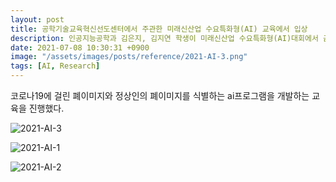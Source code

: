 ```yaml
---
layout: post
title: 공학기술교육혁신선도센터에서 주관한 미래신산업 수요특화형(AI) 교육에서 입상
description: 인공지능공학과 김은지, 김지연 학생이 미래신산업 수요특화형(AI)대회에서 금상을 받았다.
date: 2021-07-08 10:30:31 +0900
image: "/assets/images/posts/reference/2021-AI-3.png"
tags: [AI, Research]
---
```


코로나19에 걸린 폐이미지와 정상인의 폐이미지를 식별하는 ai프로그램을 개발하는 교육을 진행했다.

![2021-AI-3]({{site.baseurl}}/assets/images/posts/award/2021_AI_kjy.jpg)


![2021-AI-1]({{site.baseurl}}/assets/images/posts/reference/2021-AI-1.png)


![2021-AI-2]({{site.baseurl}}/assets/images/posts/reference/2021-AI-2.jpg)
